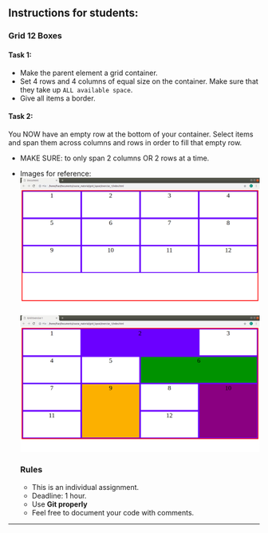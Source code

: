 ## Instructions for students:

### Grid 12 Boxes

#### Task 1:

*   Make the parent element a grid container.
*   Set 4 rows and 4 columns of equal size on the container. Make sure that they take up `ALL available space`.
*   Give all items a border.

#### Task 2:

You NOW have an empty row at the bottom of your container. Select items and span them across columns and rows in order to fill that empty row.

*   MAKE SURE: to only span 2 columns OR 2 rows at a time.

*   Images for reference:
    ![task1](./Grid-12Boxes/images/task1.png)
    ![task2](./Grid-12Boxes/images/example_task2.png)

    ### Rules

    -   This is an individual assignment.
    -   Deadline: 1 hour.
    -   Use **Git properly**
    -   Feel free to document your code with comments.

------------------------------------------------------------------------------------------------------------------------------